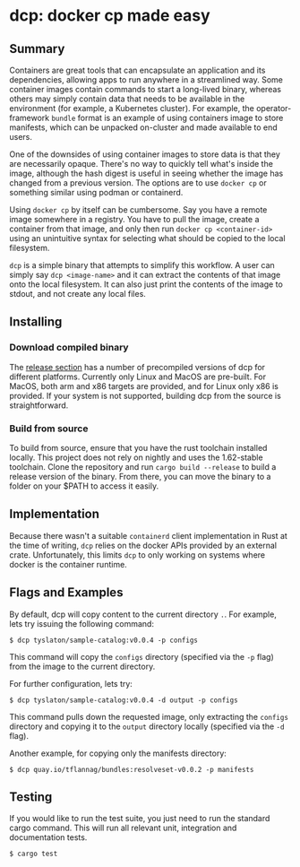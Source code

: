 # dcp: docker cp made easy

## Summary

Containers are great tools that can encapsulate an application and its dependencies,
allowing apps to run anywhere in a streamlined way. Some container images contain
commands to start a long-lived binary, whereas others may simply contain data
that needs to be available in the environment (for example, a Kubernetes cluster).
For example, the operator-framework `bundle` format is an example of using
containers image to store manifests, which can be unpacked on-cluster and made
available to end users.

One of the downsides of using container images to store data is that they are
necessarily opaque. There's no way to quickly tell what's inside the image, although
the hash digest is useful in seeing whether the image has changed from a previous
version. The options are to use `docker cp` or something similar using podman
or containerd.

Using `docker cp` by itself can be cumbersome. Say you have a remote image
somewhere in a registry. You have to pull the image, create a container from that
image, and only then run `docker cp <container-id>` using an unintuitive syntax for selecting
what should be copied to the local filesystem.

`dcp` is a simple binary that attempts to simplify this workflow. A user can simply
say `dcp <image-name>` and it can extract the contents of that image onto the
local filesystem. It can also just print the contents of the image to stdout, and
not create any local files.

## Installing

### Download compiled binary

The [release section](https://github.com/exdx/dcp/releases) has a number
of precompiled versions of dcp for different platforms. Currently only Linux and
MacOS are pre-built. For MacOS, both arm and x86 targets are provided, and
for Linux only x86 is provided. If your system is not supported, building dcp from
the source is straightforward.

### Build from source

To build from source, ensure that you have the rust toolchain installed locally.
This project does not rely on nightly and uses the 1.62-stable toolchain.
Clone the repository and run `cargo build --release` to build a release version
of the binary. From there, you can move the binary to a folder on your $PATH to access
it easily.

## Implementation

Because there wasn't a suitable `containerd` client implementation in Rust at the time
of writing, `dcp` relies on the docker APIs provided by an external crate. Unfortunately,
this limits `dcp` to only working on systems where docker is the container runtime.

## Flags and Examples

By default, dcp will copy content to the current directory `.`. For example, lets
try issuing the following command:

```
$ dcp tyslaton/sample-catalog:v0.0.4 -p configs
```

This command will copy the `configs` directory (specified via the `-p` flag) from the image to the current directory.

For further configuration, lets try:

```
$ dcp tyslaton/sample-catalog:v0.0.4 -d output -p configs
```

This command pulls down the requested image, only extracting
the `configs` directory and copying it to the `output` directory
locally (specified via the `-d` flag).

Another example, for copying only the manifests directory:

```
$ dcp quay.io/tflannag/bundles:resolveset-v0.0.2 -p manifests
```

## Testing

If you would like to run the test suite, you just need to run the standard cargo command. This will run all relevant
unit, integration and documentation tests.

```
$ cargo test
```
